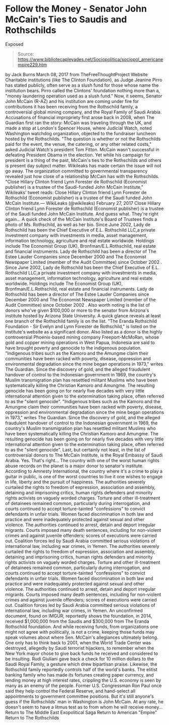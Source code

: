 # Follow the Money - Senator John McCain's Ties to Saudis and Rothschilds 
Exposed

> Source: https://www.bibliotecapleyades.net/Sociopolitica/sociopol_americanempire229.htm

by Jack Burns March 08, 2017
from TheFreeThoughtProject Website
Charitable institutions (like The Clinton Foundation), as Judge Jeanine Pirro has stated publicly, often serve as a slush fund for those whose name the institution bears.
Pirro called the Clintons' foundation nothing more than a,
"money laundering operation used as a slush fund."
Now, it seems, Senator John McCain (R-AZ) and his institution are coming under fire for contributions it has been receiving from the Rothschild family, a controversial global mining company, and the Royal Family of Saudi Arabia.
Accusations of financial impropriety first arose back in 2008, when The Guardian first ran the story:
McCain was traveling through the UK, and made a stop at London's Spencer House, where Judicial Watch, noted Washington watchdog organization, objected to the fundraiser luncheon hosted by the Rothschilds.
"The question is whether or not the Rothschilds paid for the event, the venue, the catering, or any other related costs," asked Judicial Watch's president Tom Fitton.
McCain wasn't successful in defeating President Obama in the election.
Yet while his campaign for president is a thing of the past, McCain's ties to the Rothschilds and others is present day subject matter. Wikileaks has made certain the issue will not go away.
The organization committed to governmental transparency revealed just how close of a relationship McCain has with the Rothschilds.
"Close Hillary Clinton friend Lynn Forester de Rothschild (Economist publisher) is a trustee of the Saudi-funded John McCain Institute," Wikileaks' tweet reads:
Close Hillary Clinton friend Lynn Forester de Rothschild (Economist publisher) is a trustee of the Saudi funded John McCain Institute.— WikiLeaks (@wikileaks) February 27, 2017
Close Hillary Clinton friend Lynn Forester de Rothschild (Economist publisher) is a trustee of the Saudi funded John McCain Institute.
And guess what. They're right again...
A quick check of the McCain Institute's Board of Trustees finds a photo of Ms. Rothschild, as well as her bio.
Since June 2002, Lady de Rothschild has been the Chief Executive of E.L. Rothschild LLC,a private investment company with investments in media, asset management, information technology, agriculture and real estate worldwide. Holdings include The Economist Group (UK), Bronfman/E.L.Rothschild, real estate and financial instruments. Lady de Rothschild has been a director of The Estee Lauder Companies since December 2000 and The Economist Newspaper Limited (member of the Audit Committee) since October 2002 .
Since June 2002, Lady de Rothschild has been the Chief Executive of E.L. Rothschild LLC,a private investment company with investments in media, asset management, information technology, agriculture and real estate worldwide.
Holdings include The Economist Group (UK), Bronfman/E.L.Rothschild, real estate and financial instruments. Lady de Rothschild has been a director of The Estee Lauder Companies since December 2000 and The Economist Newspaper Limited (member of the Audit Committee) since October 2002 .
Also worth noting is the list of donors who've given $100,000 or more to the senator from Arizona's institute hosted by Arizona State University.
A quick glance reveals at least one branch of the Rothschild family is on the list.
"The Eranda Rothschild Foundation - Sir Evelyn and Lynn Forester de Rothschild," is listed on the institute's website as a significant donor.
Also listed as a donor is the highly controversial Phoenix-based mining company Freeport-McMoRan, whose gold and copper mining operations in West Papua, Indonesia are said to have brought poverty and genocide to the indigenous population.
"Indigenous tribes such as the Kamoro and the Amungme claim their communities have been racked with poverty, disease, oppression and environmental degradation since the mine began operations in 1973," writes The Guardian. Since the discovery of gold, and the alleged fraudulent handover of control to the Indonesian government in 1969, the country's Muslim transmigration plan has resettled militant Muslims who have been systematically killing the Christian Kamoro and Amungme. The resulting genocide has been going on for nearly five decades with very little international attention given to the extermination taking place, often referred to as the "silent genocide".
"Indigenous tribes such as the Kamoro and the Amungme claim their communities have been racked with poverty, disease, oppression and environmental degradation since the mine began operations in 1973," writes The Guardian.
Since the discovery of gold, and the alleged fraudulent handover of control to the Indonesian government in 1969, the country's Muslim transmigration plan has resettled militant Muslims who have been systematically killing the Christian Kamoro and Amungme.
The resulting genocide has been going on for nearly five decades with very little international attention given to the extermination taking place, often referred to as the "silent genocide".
Last, but certainly not least, in the list of controversial donors to The McCain Institute, is the Royal Embassy of Saudi Arabia.
Yes. That's right... The country with one of the worst human rights abuse records on the planet is a major donor to senator's institute.
According to Amnesty International, the country where it's a crime to play a guitar in public, is one of the worst countries to live it one wishes to engage in life, liberty and the pursuit of happiness.
The authorities severely curtailed the rights to freedom of expression, association and assembly, detaining and imprisoning critics, human rights defenders and minority rights activists on vaguely worded charges. Torture and other ill-treatment of detainees remained common, particularly during interrogation, and courts continued to accept torture-tainted "confessions" to convict defendants in unfair trials. Women faced discrimination in both law and practice and were inadequately protected against sexual and other violence. The authorities continued to arrest, detain and deport irregular migrants. Courts imposed many death sentences, including for non-violent crimes and against juvenile offenders; scores of executions were carried out. Coalition forces led by Saudi Arabia committed serious violations of international law, including war crimes, in Yemen.
The authorities severely curtailed the rights to freedom of expression, association and assembly, detaining and imprisoning critics, human rights defenders and minority rights activists on vaguely worded charges.
Torture and other ill-treatment of detainees remained common, particularly during interrogation, and courts continued to accept torture-tainted "confessions" to convict defendants in unfair trials.
Women faced discrimination in both law and practice and were inadequately protected against sexual and other violence.
The authorities continued to arrest, detain and deport irregular migrants. Courts imposed many death sentences, including for non-violent crimes and against juvenile offenders; scores of executions were carried out.
Coalition forces led by Saudi Arabia committed serious violations of international law, including war crimes, in Yemen.
An unconfirmed document, found on IMGUR, reportedly shows the foundation, in 2014, received $1,000,000 from the Saudis and $300,000 from The Eranda Rothschild foundation.
And while receiving funds, from organizations one might not agree with politically, is not a crime, keeping those funds may speak volumes about where Sen. McCain's allegiances ultimately belong.
One only has to think back to 2001, when the World Trade Center was destroyed, allegedly by Saudi terrorist hijackers, to remember when the New York mayor chose to give back funds he received and considered to be insulting.
Rudi Giuliani gave back a check for 10 million dollars to the Saudi Royal Family, a gesture which drew bipartisan praise.
Likewise, the Rothschild family reportedly controls half of the world's banks. The elitist banking family who has made its fortunes creating paper currency, and lending money at high interest rates, crippling the U.S. economy is seen by many as an enemy of the people.
Former U.S. Congressman Ron Paul once said they help control the Federal Reserve, and hand-select all appointments to government committee positions.
But it's still anyone's guess if the Rothschilds' man in Washington is John McCain.
At any rate, he doesn't seem to have a litmus test as to from whom he will receive money...
Return to The Middle East Exopolitical Saga
Return to American "Empire"
Return to The Rothschilds
